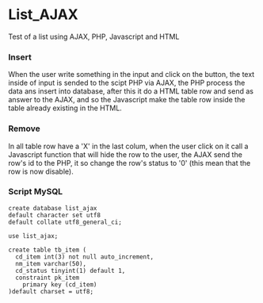 # List_AJAX
Test of a list using AJAX, PHP, Javascript and HTML

### Insert ###
When the user write something in the input and click on the button, the text inside of input is sended to the scipt PHP via AJAX, the PHP process the data ans insert into database, after this it do a HTML table row and send as answer to the AJAX, and so the Javascript make the table row inside the table already existing in the HTML.

### Remove ###
In all table row have a 'X' in the last colum, when the user click on it call a Javascript function that will hide the row to the user, the AJAX send the row's id to the PHP, it so change the row's status to '0' (this mean that the row is now disable).


### Script MySQL ###
```mysql
create database list_ajax
default character set utf8
default collate utf8_general_ci;

use list_ajax;

create table tb_item (
  cd_item int(3) not null auto_increment,
  nm_item varchar(50),
  cd_status tinyint(1) default 1,
  constraint pk_item
  	primary key (cd_item)
)default charset = utf8;
```
